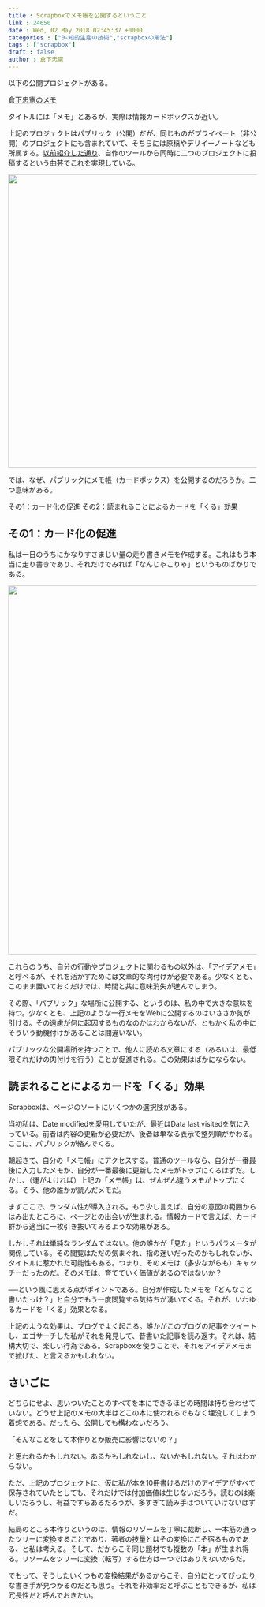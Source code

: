 ```yaml
---
title : Scrapboxでメモ帳を公開するということ
link : 24650
date : Wed, 02 May 2018 02:45:37 +0000
categories : ["0-知的生産の技術","scrapboxの用法"]
tags : ["scrapbox"]
draft : false
author : 倉下忠憲
---
```


以下の公開プロジェクトがある。

<a href="https://scrapbox.io/rashitamemo">倉下忠憲のメモ</a>

タイトルには「メモ」とあるが、実際は情報カードボックスが近い。

上記のプロジェクトはパブリック（公開）だが、同じものがプライベート（非公開）のプロジェクトにも含まれていて、そちらには原稿やデリイーノートなども所属する。<a href="https://rashita.net/blog/?p=24609">以前紹介した通り</a>、自作のツールから同時に二つのプロジェクトに投稿するという曲芸でこれを実現している。

<a href="https://rashita.net/blog/?attachment_id=24652" rel="attachment wp-att-24652"><img src="https://rashita.net/blog/wp-content/uploads/2018/05/screenshot-1.png" alt="" width="792" height="595" class="alignnone size-full wp-image-24652" /></a>

では、なぜ、パブリックにメモ帳（カードボックス）を公開するのだろうか。二つ意味がある。

その1：カード化の促進
その2：読まれることによるカードを「くる」効果

<h2>その1：カード化の促進</h2>

私は一日のうちにかなりすさまじい量の走り書きメモを作成する。これはもう本当に走り書きであり、それだけでみれば「なんじゃこりゃ」というものばかりである。

<a href="https://rashita.net/blog/?attachment_id=24651" rel="attachment wp-att-24651"><img src="https://rashita.net/blog/wp-content/uploads/2018/05/screenshot.png" alt="" width="598" height="748" class="alignnone size-full wp-image-24651" /></a>

これらのうち、自分の行動やプロジェクトに関わるもの以外は、「アイデアメモ」と呼べるが、それを活かすためには文章的な肉付けが必要である。少なくとも、このまま置いておくだけでは、時間と共に意味消失が進んでしまう。

その際、「パブリック」な場所に公開する、というのは、私の中で大きな意味を持つ。少なくとも、上記のような一行メモをWebに公開するのはいささか気が引ける。その遠慮が何に起因するものなのかはわからないが、ともかく私の中にそういう動機付けがあることは間違いない。

パブリックな公開場所を持つことで、他人に読める文章にする（あるいは、最低限それだけの肉付けを行う）ことが促進される。この効果はばかにならない。

<h2>読まれることによるカードを「くる」効果</h2>

Scrapboxは、ページのソートにいくつかの選択肢がある。

当初私は、Date modifiedを愛用していたが、最近はData last visitedを気に入っている。前者は内容の更新が必要だが、後者は単なる表示で整列順がかわる。ここに、パブリックが絡んでくる。

朝起きて、自分の「メモ帳」にアクセスする。普通のツールなら、自分が一番最後に入力したメモか、自分が一番最後に更新したメモがトップにくるはずだ。しかし、（運がよければ）上記の「メモ帳」は、ぜんぜん違うメモがトップにくる。そう、他の誰かが読んだメモだ。

まずここで、ランダム性が導入される。もう少し言えば、自分の意図の範囲からはみ出たところに、ページとの出会いが生まれる。情報カードで言えば、カード群から適当に一枚引き抜いてみるような効果がある。

しかしそれは単純なランダムではない。他の誰かが「見た」というパラメータが関係している。その閲覧はただの気まぐれ、指の迷いだったのかもしれないが、タイトルに惹かれた可能性もある。つまり、そのメモは（多少ながらも）キャッチーだったのだ。そのメモは、育てていく価値があるのではないか？

──という風に思える点がポイントである。自分が作成したメモを「どんなこと書いたっけ？」と自分でもう一度閲覧する気持ちが湧いてくる。それが、いわゆるカードを「くる」効果となる。

上記のような効果は、ブログでよく起こる。誰かがこのブログの記事をツイートし、エゴサーチした私がそれを発見して、昔書いた記事を読み返す。それは、結構大切で、楽しい行為である。Scrapboxを使うことで、それをアイデアメモまで拡げた、と言えるかもしれない。

<h2>さいごに</h2>

どちらにせよ、思いついたことのすべてを本にできるほどの時間は持ち合わせていない。どうせ上記のメモの大半はどこの本に使われるでもなく埋没してしまう着想である。だったら、公開しても構わないだろう。

「そんなことをして本作りとか販売に影響はないの？」

と思われるかもしれない。あるかもしれないし、ないかもしれない。それはわからない。

ただ、上記のプロジェクトに、仮に私が本を10冊書けるだけのアイデアがすべて保存されていたとしても、それだけでは付加価値は生じないだろう。読むのは楽しいだろうし、有益ですらあるだろうが、多すぎて読み手はついていけないはずだ。

結局のところ本作りというのは、情報のリゾームを丁寧に裁断し、一本筋の通ったツリーに変換することであり、著者の技量とはその変換にこそ宿るものである、と私は考える。そして、だからこそ同じ題材でも複数の「本」が生まれ得る。リゾームをツリーに変換（転写）する仕方は一つではありえないからだ。

でもって、そうしたいくつもの変換結果があるからこそ、自分にとってぴったりな書き手が見つかるのだとも思う。それを非効率だと呼ぶこともできるが、私は冗長性だと呼んでおきたい。

